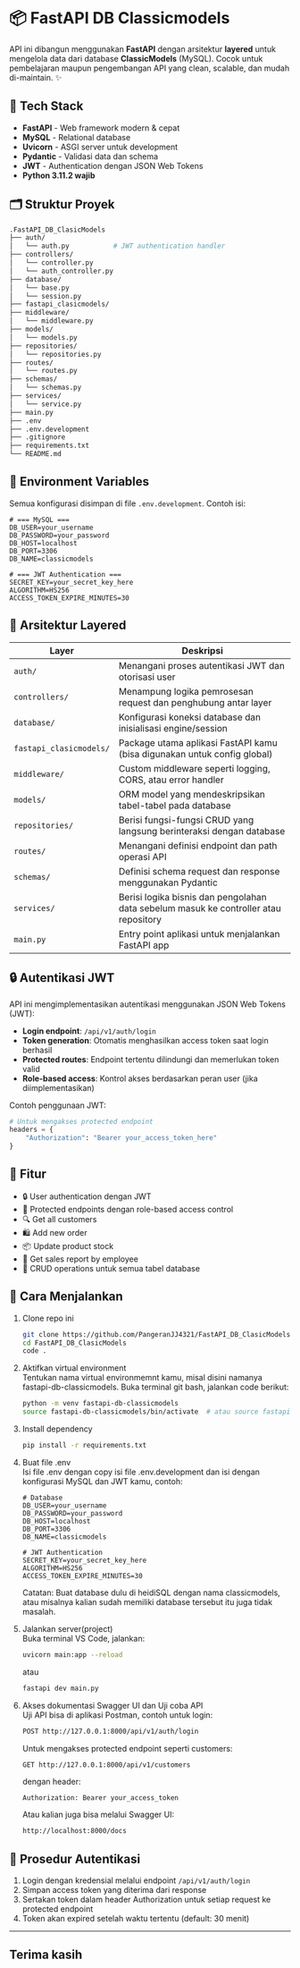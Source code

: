 # 📦 FastAPI DB Classicmodels

API ini dibangun menggunakan **FastAPI** dengan arsitektur **layered** untuk mengelola data dari database **ClassicModels** (MySQL). 
Cocok untuk pembelajaran maupun pengembangan API yang clean, scalable, dan mudah di-maintain. ✨

## 🚀 Tech Stack

- **FastAPI** - Web framework modern & cepat
- **MySQL** - Relational database
- **Uvicorn** - ASGI server untuk development
- **Pydantic** - Validasi data dan schema
- **JWT** - Authentication dengan JSON Web Tokens
- **Python 3.11.2 wajib**

## 🗂️ Struktur Proyek

```bash
.FastAPI_DB_ClasicModels
├── auth/
│   └── auth.py           # JWT authentication handler
├── controllers/
│   └── controller.py
│   └── auth_controller.py
├── database/
│   └── base.py
│   └── session.py
├── fastapi_clasicmodels/
├── middleware/
│   └── middleware.py
├── models/
│   └── models.py
├── repositories/
│   └── repositories.py
├── routes/
│   └── routes.py
├── schemas/
│   └── schemas.py
├── services/
│   └── service.py
├── main.py
├── .env
├── .env.development
├── .gitignore
├── requirements.txt
└── README.md
```

## 🔐 Environment Variables

Semua konfigurasi disimpan di file `.env.development`. Contoh isi:

```env
# === MySQL ===
DB_USER=your_username
DB_PASSWORD=your_password
DB_HOST=localhost
DB_PORT=3306
DB_NAME=classicmodels

# === JWT Authentication ===
SECRET_KEY=your_secret_key_here
ALGORITHM=HS256
ACCESS_TOKEN_EXPIRE_MINUTES=30
```

## 🧠 Arsitektur Layered

<table>
  <thead>
    <tr>
      <th>Layer</th>
      <th>Deskripsi</th>
    </tr>
  </thead>
  <tbody>
    <tr>
      <td><code>auth/</code></td>
      <td>Menangani proses autentikasi JWT dan otorisasi user</td>
    </tr>
    <tr>
      <td><code>controllers/</code></td>
      <td>Menampung logika pemrosesan request dan penghubung antar layer</td>
    </tr>
    <tr>
      <td><code>database/</code></td>
      <td>Konfigurasi koneksi database dan inisialisasi engine/session</td>
    </tr>
    <tr>
      <td><code>fastapi_clasicmodels/</code></td>
      <td>Package utama aplikasi FastAPI kamu (bisa digunakan untuk config global)</td>
    </tr>
    <tr>
      <td><code>middleware/</code></td>
      <td>Custom middleware seperti logging, CORS, atau error handler</td>
    </tr>
    <tr>
      <td><code>models/</code></td>
      <td>ORM model yang mendeskripsikan tabel-tabel pada database</td>
    </tr>
    <tr>
      <td><code>repositories/</code></td>
      <td>Berisi fungsi-fungsi CRUD yang langsung berinteraksi dengan database</td>
    </tr>
    <tr>
      <td><code>routes/</code></td>
      <td>Menangani definisi endpoint dan path operasi API</td>
    </tr>
    <tr>
      <td><code>schemas/</code></td>
      <td>Definisi schema request dan response menggunakan Pydantic</td>
    </tr>
    <tr>
      <td><code>services/</code></td>
      <td>Berisi logika bisnis dan pengolahan data sebelum masuk ke controller atau repository</td>
    </tr>
    <tr>
      <td><code>main.py</code></td>
      <td>Entry point aplikasi untuk menjalankan FastAPI app</td>
    </tr>
  </tbody>
</table>

## 🔒 Autentikasi JWT

API ini mengimplementasikan autentikasi menggunakan JSON Web Tokens (JWT):

- **Login endpoint**: `/api/v1/auth/login`
- **Token generation**: Otomatis menghasilkan access token saat login berhasil
- **Protected routes**: Endpoint tertentu dilindungi dan memerlukan token valid
- **Role-based access**: Kontrol akses berdasarkan peran user (jika diimplementasikan)

Contoh penggunaan JWT:

```python
# Untuk mengakses protected endpoint
headers = {
    "Authorization": "Bearer your_access_token_here"
}
```

## 📌 Fitur
<ul>
  <li>🔒 User authentication dengan JWT</li>
  <li>🔐 Protected endpoints dengan role-based access control</li>
  <li>🔍 Get all customers</li>
  <li>🛍️ Add new order</li>
  <li>📦 Update product stock</li>
  <li>🧾 Get sales report by employee</li>
  <li>🔄 CRUD operations untuk semua tabel database</li>
</ul>

## 🧪 Cara Menjalankan

1. Clone repo ini
    ```bash
    git clone https://github.com/PangeranJJ4321/FastAPI_DB_ClasicModels.git
    cd FastAPI_DB_ClasicModels
    code .
    ```
2. Aktifkan virtual environment<br/>
   Tentukan nama virtual environmemnt kamu, misal disini namanya fastapi-db-classicmodels.
   Buka terminal git bash, jalankan code berikut:
   ```bash
   python -m venv fastapi-db-classicmodels
   source fastapi-db-classicmodels/bin/activate  # atau source fastapi-db-classicmodels\Scripts\activate di Windows
   ```
3. Install dependency
   ```bash
   pip install -r requirements.txt
   ```
4. Buat file .env <br/>
   Isi file .env dengan copy isi file .env.development dan isi dengan konfigurasi MySQL dan JWT kamu, contoh: 
   ```env
   # Database
   DB_USER=your_username
   DB_PASSWORD=your_password
   DB_HOST=localhost
   DB_PORT=3306
   DB_NAME=classicmodels
   
   # JWT Authentication
   SECRET_KEY=your_secret_key_here
   ALGORITHM=HS256
   ACCESS_TOKEN_EXPIRE_MINUTES=30
   ```
   Catatan: Buat database dulu di heidiSQL dengan nama classicmodels, atau misalnya
   kalian sudah memiliki database tersebut itu juga tidak masalah.
5. Jalankan server(project)<br/>
   Buka terminal VS Code, jalankan:
   ```bash
   uvicorn main:app --reload
   ```
   atau
   ```bash
   fastapi dev main.py
   ```

6. Akses dokumentasi Swagger UI dan Uji coba API<br/>
   Uji API bisa di aplikasi Postman, contoh untuk login:
   ```bash
   POST http://127.0.0.1:8000/api/v1/auth/login
   ```
   Untuk mengakses protected endpoint seperti customers:
   ```bash
   GET http://127.0.0.1:8000/api/v1/customers
   ```
   dengan header:
   ```
   Authorization: Bearer your_access_token
   ```
   
   Atau kalian juga bisa melalui Swagger UI:
   ```bash
   http://localhost:8000/docs
   ```

## 📝 Prosedur Autentikasi

1. Login dengan kredensial melalui endpoint `/api/v1/auth/login`
2. Simpan access token yang diterima dari response
3. Sertakan token dalam header Authorization untuk setiap request ke protected endpoint
4. Token akan expired setelah waktu tertentu (default: 30 menit)

---

## Terima kasih